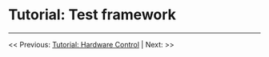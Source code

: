 # Tutorial: Test framework

___

<< Previous: [Tutorial: Hardware Control](./2-tutorial-hardware-control.md) | 
Next: []() >>
